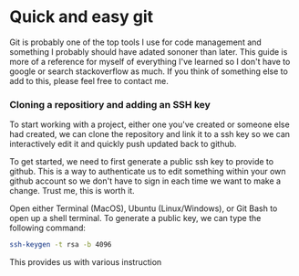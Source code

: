 # Quick and easy git

Git is probably one of the top tools I use for code management and something I probably should have adated sononer than later. This guide is more of a reference for myself of everything I've learned so I don't have to google or search stackoverflow as much. If you think of something else to add to this, please feel free to contact me. 

### Cloning a repositiory and adding an SSH key 
To start working with a project, either one you've created or someone else had created, we can clone the repository and link it to a ssh key so we can interactively edit it and quickly push updated back to github.

To get started, we need to first generate a public ssh key to provide to github. This is a way to authenticate us to edit something within your own github account so we don't have to sign in each time we want to make a change. Trust me, this is worth it.

Open either Terminal (MacOS), Ubuntu (Linux/Windows), or Git Bash to open up a shell terminal. 
To generate a public key, we can type the following command:
```bash
ssh-keygen -t rsa -b 4096 
```

This provides us with various instruction
